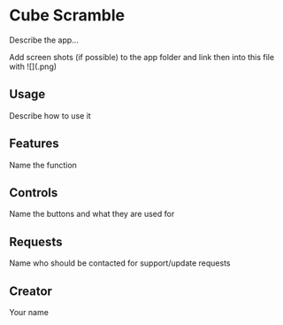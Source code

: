 # Cube Scramble

Describe the app...

Add screen shots (if possible) to the app folder and link then into this file with ![](<name>.png)

## Usage

Describe how to use it

## Features

Name the function

## Controls

Name the buttons and what they are used for

## Requests

Name who should be contacted for support/update requests

## Creator

Your name
